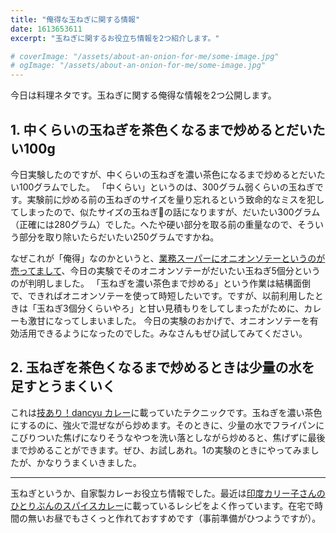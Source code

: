 ```yaml
---
title: "俺得な玉ねぎに関する情報"
date: 1613653611
excerpt: "玉ねぎに関するお役立ち情報を2つ紹介します。"

# coverImage: "/assets/about-an-onion-for-me/some-image.jpg"
# ogImage: "/assets/about-an-onion-for-me/some-image.jpg"
---
```


今日は料理ネタです。玉ねぎに関する俺得な情報を2つ公開します。

## 1. 中くらいの玉ねぎを茶色くなるまで炒めるとだいたい100g

今日実験したのですが、中くらいの玉ねぎを濃い茶色になるまで炒めるとだいたい100グラムでした。
「中くらい」というのは、300グラム弱くらいの玉ねぎです。実験前に炒める前の玉ねぎのサイズを量り忘れるという致命的なミスを犯してしまったので、似たサイズの玉ねぎの話になりますが、だいたい300グラム（正確には280グラム）でした。へたや硬い部分を取る前の重量なので、そういう部分を取り除いたらだいたい250グラムですかね。

なぜこれが「俺得」なのかというと、[業務スーパーにオニオンソテーというのが売ってまして](https://tokubai.co.jp/news/articles/3497)、今日の実験でそのオニオンソテーがだいたい玉ねぎ5個分というのが判明しました。
「玉ねぎを濃い茶色まで炒める」という作業は結構面倒で、できればオニオンソテーを使って時短したいです。ですが、以前利用したときは「玉ねぎ3個分くらいやろ」と甘い見積もりをしてしまったがために、カレーも激甘になってしまいました。
今日の実験のおかげで、オニオンソテーを有効活用できるようになったのでした。みなさんもぜひ試してみてください。

## 2. 玉ねぎを茶色くなるまで炒めるときは少量の水を足すとうまくいく

これは[技あり！dancyu カレー](https://amzn.to/37sp1gR)に載っていたテクニックです。玉ねぎを濃い茶色にするのに、強火で混ぜながら炒めます。そのときに、少量の水でフライパンにこびりついた焦げになりそうなやつを洗い落としながら炒めると、焦げずに最後まで炒めることができます。ぜひ、お試しあれ。1の実験のときにやってみましたが、かなりうまくいきました。

---

玉ねぎというか、自家製カレーお役立ち情報でした。最近は[印度カリー子さんのひとりぶんのスパイスカレー](https://amzn.to/3bjZSWD)に載っているレシピをよく作っています。在宅で時間の無いお昼でもさくっと作れておすすめです（事前準備がひつようですが）。
